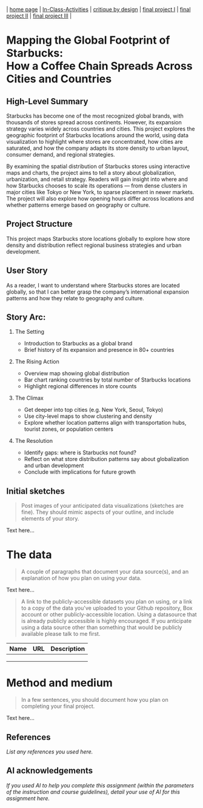 | [home page](https://jacobly0506.github.io/hojoon-portfolio/) | [In-Class-Activities](dataviz-examples) | [critique by design](critique-by-design) | [final project I](final-project-part-one) | [final project II](final-project-part-two) | [final project III](final-project-part-three) |

# Mapping the Global Footprint of Starbucks: <br/>How a Coffee Chain Spreads Across Cities and Countries

## High-Level Summary

Starbucks has become one of the most recognized global brands, with thousands of stores spread across continents. However, its expansion strategy varies widely across countries and cities. This project explores the geographic footprint of Starbucks locations around the world, using data visualization to highlight where stores are concentrated, how cities are saturated, and how the company adapts its store density to urban layout, consumer demand, and regional strategies.

By examining the spatial distribution of Starbucks stores using interactive maps and charts, the project aims to tell a story about globalization, urbanization, and retail strategy. Readers will gain insight into where and how Starbucks chooses to scale its operations — from dense clusters in major cities like Tokyo or New York, to sparse placement in newer markets. The project will also explore how opening hours differ across locations and whether patterns emerge based on geography or culture.

## Project Structure

This project maps Starbucks store locations globally to explore how store density and distribution reflect regional business strategies and urban development.

## User Story

As a reader, I want to understand where Starbucks stores are located globally, so that I can better grasp the company’s international expansion patterns and how they relate to geography and culture.

## Story Arc:

1. The Setting
   - Introduction to Starbucks as a global brand
   - Brief history of its expansion and presence in 80+ countries

2. The Rising Action
   - Overview map showing global distribution
   - Bar chart ranking countries by total number of Starbucks locations
   - Highlight regional differences in store counts

3. The Climax
   - Get deeper into top cities (e.g. New York, Seoul, Tokyo)
   - Use city-level maps to show clustering and density
   - Explore whether location patterns align with transportation hubs, tourist zones, or population centers

4. The Resolution
   - Identify gaps: where is Starbucks not found?
   - Reflect on what store distribution patterns say about globalization and urban development
   - Conclude with implications for future growth

## Initial sketches
> Post images of your anticipated data visualizations (sketches are fine). They should mimic aspects of your outline, and include elements of your story.  

Text here...

# The data
> A couple of paragraphs that document your data source(s), and an explanation of how you plan on using your data. 

Text here...

> A link to the publicly-accessible datasets you plan on using, or a link to a copy of the data you've uploaded to your Github repository, Box account or other publicly-accessible location. Using a datasource that is already publicly accessible is highly encouraged.  If you anticipate using a data source other than something that would be publicly available please talk to me first. 

| Name | URL | Description |
|------|-----|-------------|
|      |     |             |
|      |     |             |
|      |     |             |

# Method and medium
> In a few sentences, you should document how you plan on completing your final project. 

Text here...

## References
_List any references you used here._

## AI acknowledgements
_If you used AI to help you complete this assignment (within the parameters of the instruction and course guidelines), detail your use of AI for this assignment here._
